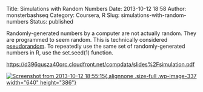 Title: Simulations with Random Numbers
Date: 2013-10-12 18:58
Author: monsterbashseq
Category: Coursera, R
Slug: simulations-with-random-numbers
Status: published

Randomly-generated numbers by a computer are not actually random. They
are programmed to seem random. This is technically considered
[pseudorandom](http://en.wikipedia.org/wiki/Pseudorandomness). To
repeatedly use the same set of randomly-generated numbers in R, use the
set.seed(1) function.

https://d396qusza40orc.cloudfront.net/compdata/slides%2Fsimulation.pdf

[![Screenshot from 2013-10-12
18:55:15](http://monsterbashseq.files.wordpress.com/2013/10/screenshot-from-2013-10-12-185515.png){.alignnone
.size-full .wp-image-337 width="640"
height="386"}](http://monsterbashseq.files.wordpress.com/2013/10/screenshot-from-2013-10-12-185515.png)
